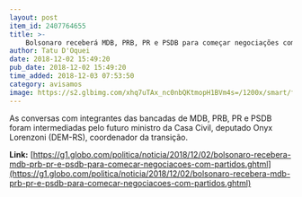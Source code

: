 ```yaml
---
layout: post
item_id: 2407764655
title: >-
    Bolsonaro receberá MDB, PRB, PR e PSDB para começar negociações com partidos
author: Tatu D'Oquei
date: 2018-12-02 15:49:20
pub_date: 2018-12-02 15:49:20
time_added: 2018-12-03 07:53:50
category: avisamos
image: https://s2.glbimg.com/xhq7uTAx_nc0nbQKtmopH1BVm4s=/1200x/smart/filters:cover():strip_icc()/s03.video.glbimg.com/x720/7201286.jpg
---
```


As conversas com integrantes das bancadas de MDB, PRB, PR e PSDB foram intermediadas pelo futuro ministro da Casa Civil, deputado Onyx Lorenzoni (DEM-RS), coordenador da transição.

**Link:** [https://g1.globo.com/politica/noticia/2018/12/02/bolsonaro-recebera-mdb-prb-pr-e-psdb-para-comecar-negociacoes-com-partidos.ghtml](https://g1.globo.com/politica/noticia/2018/12/02/bolsonaro-recebera-mdb-prb-pr-e-psdb-para-comecar-negociacoes-com-partidos.ghtml)

